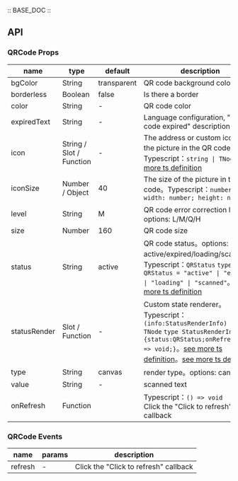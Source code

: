 :: BASE_DOC ::

## API

### QRCode Props

name | type | default | description | required
-- | -- | -- | -- | --
bgColor | String | transparent | QR code background color | N
borderless | Boolean | false | Is there a border | N
color | String | - | QR code color | N
expiredText | String | - | Language configuration, "QR code expired" description text | N
icon | String / Slot / Function | - | The address or custom icon of the picture in the QR code。Typescript：`string \| TNode`。[see more ts definition](https://github.com/Tencent/tdesign-vue-next/blob/develop/packages/components/common.ts) | N
iconSize | Number / Object | 40 | The size of the picture in the QR code。Typescript：`number \| { width: number; height: number }` | N
level | String | M | QR code error correction level。options: L/M/Q/H | N
size | Number | 160 | QR code size | N
status | String | active | QR code status。options: active/expired/loading/scanned。Typescript：`QRStatus` `type QRStatus = "active" \| "expired" \| "loading" \| "scanned"`。[see more ts definition](https://github.com/Tencent/tdesign-vue-next/blob/develop/packages/components/qrcode/type.ts) | N
statusRender | Slot / Function | - | Custom state renderer。Typescript：`(info:StatusRenderInfo) => TNode` `type StatusRenderInfo = {status:QRStatus;onRefresh?: () => void;}`。[see more ts definition](https://github.com/Tencent/tdesign-vue-next/blob/develop/packages/components/common.ts)。[see more ts definition](https://github.com/Tencent/tdesign-vue-next/blob/develop/packages/components/qrcode/type.ts) | N
type | String | canvas | render type。options: canvas/svg | N
value | String | - | scanned text | N
onRefresh | Function |  | Typescript：`() => void`<br/>Click the "Click to refresh" callback | N

### QRCode Events

name | params | description
-- | -- | --
refresh | \- | Click the "Click to refresh" callback
